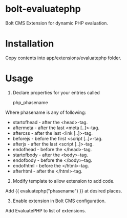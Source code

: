 bolt-evaluatephp
================

Bolt CMS Extension for dynamic PHP evaluation.

Installation
============
Copy contents into app/extensions/evaluatephp folder.

Usage
=====

1. Declare properties for your entries called
	
	php_phasename

Where phasename is any of following:

  * startofhead - after the &lt;head&gt;-tag.
  * aftermeta - after the last &lt;meta [..]&gt;-tag.
  * aftercss - after the last &lt;link [..]&gt;-tag.
  * beforejs - before the first &lt;script [..]&gt;-tag.
  * afterjs - after the last &lt;script [..]&gt;-tag.
  * endofhead - before the &lt;/head&gt;-tag.
  * startofbody - after the &lt;body&gt;-tag.
  * endofbody - before the &lt;/body&gt;-tag.
  * endofhtml - before the &lt;/html&gt;-tag.
  * afterhtml - after the &lt;/html&gt;-tag.
  
2. Modify template to allow extension to add code.

Add {{ evaluatephp("phasename") }} at desired places.

3. Enable extension in Bolt CMS configuration.

Add EvaluatePHP to list of extensions.
